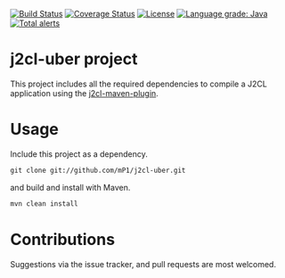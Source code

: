 [![Build Status](https://travis-ci.com/mP1/j2cl-uber.svg?branch=master)](https://travis-ci.com/mP1/j2cl-uber.svg.svg?branch=master)
[![Coverage Status](https://coveralls.io/repos/github/mP1/j2cl-uber/badge.svg?branch=master)](https://coveralls.io/github/mP1/j2cl-uber?branch=master)
[![License](https://img.shields.io/badge/License-Apache%202.0-blue.svg)](https://opensource.org/licenses/Apache-2.0)
[![Language grade: Java](https://img.shields.io/lgtm/grade/java/g/mP1/j2cl-uber.svg?logo=lgtm&logoWidth=18)](https://lgtm.com/projects/g/mP1/j2cl-uber/context:java)
[![Total alerts](https://img.shields.io/lgtm/alerts/g/mP1/j2cl-uber.svg?logo=lgtm&logoWidth=18)](https://lgtm.com/projects/g/mP1/j2cl-uber/alerts/)



j2cl-uber project
=================

This project includes all the required dependencies to compile a J2CL application using the [j2cl-maven-plugin](http://github.com/mP1/j2cl-maven-plugin.git).



# Usage

Include this project as a dependency.

```xml
git clone git://github.com/mP1/j2cl-uber.git
```

and build and install with Maven.

```bash
mvn clean install
```


# Contributions

Suggestions via the issue tracker, and pull requests are most welcomed.
